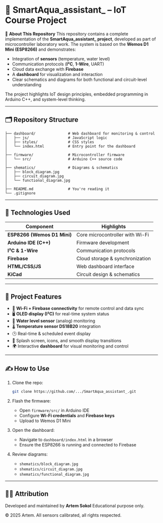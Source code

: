 # 🌊 SmartAqua\_assistant\_ – IoT Course Project

📖 **About This Repository**
This repository contains a complete implementation of the **SmartAqua\_assistant\_ project**, developed as part of microcontroller laboratory work.
The system is based on the **Wemos D1 Mini (ESP8266)** and demonstrates:

* Integration of **sensors** (temperature, water level)
* Communication protocols (**I²C**, **1-Wire**, UART)
* Cloud data exchange with **Firebase**
* A **dashboard** for visualization and interaction
* Clear schematics and diagrams for both functional and circuit-level understanding

The project highlights IoT design principles, embedded programming in Arduino C++, and system-level thinking.

---

## 🗂 Repository Structure

```
├── dashboard/               # Web dashboard for monitoring & control
│   ├── js/                  # JavaScript logic
│   ├── styles/              # CSS styles
│   └── index.html           # Entry point for the dashboard
│
├── firmware/                # Microcontroller firmware
│   └── src/                 # Arduino C++ source code
│
├── shematics/               # Diagrams & schematics
│   ├── block_diagram.jpg
│   ├── circuit_diagram.jpg
│   └── functional_diagram.jpg
│
├── README.md                # You're reading it
└── .gitignore
```

---

## 🚀 Technologies Used

| Component                   | Highlights                      |
| --------------------------- | ------------------------------- |
| **ESP8266 (Wemos D1 Mini)** | Core microcontroller with Wi-Fi |
| **Arduino IDE (C++)**       | Firmware development            |
| **I²C & 1-Wire**            | Communication protocols         |
| **Firebase**                | Cloud storage & synchronization |
| **HTML/CSS/JS**             | Web dashboard interface         |
| **KiCad**                   | Circuit design & schematics     |

---

## 📎 Project Features

* 📡 **Wi-Fi + Firebase connectivity** for remote control and data sync
* 🖥 **OLED display (I²C)** for real-time system status
* 🌊 **Water level sensor** (analog) monitoring
* 🌡 **Temperature sensor DS18B20** integration
* 🕒 Real-time & scheduled event display
* 🎨 Splash screen, icons, and smooth display transitions
* 🌍 Interactive **dashboard** for visual monitoring and control

---

## ✍️ How to Use

1. Clone the repo:

   ```bash
   git clone https://github.com/.../SmartAqua_assistant_.git
   ```

2. Flash the firmware:

   * Open `firmware/src/` in Arduino IDE
   * Configure **Wi-Fi credentials** and **Firebase keys**
   * Upload to Wemos D1 Mini

3. Open the dashboard:

   * Navigate to `dashboard/index.html` in a browser
   * Ensure the ESP8266 is running and connected to Firebase

4. Review diagrams:

   * `shematics/block_diagram.jpg`
   * `shematics/circuit_diagram.jpg`
   * `shematics/functional_diagram.jpg`

---

## 👨‍🎓 Attribution

Developed and maintained by **Artem Sokol**
Educational purpose only.

© 2025 Artem. All sensors calibrated, all rights respected.

